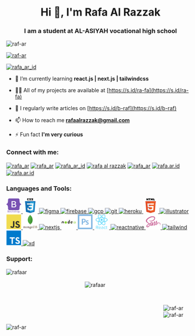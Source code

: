 <h1 align="center">Hi 👋, I'm Rafa Al Razzak</h1>
<h3 align="center">I am a student at AL-ASIYAH vocational high school</h3>

<p align="left"> <img src="https://komarev.com/ghpvc/?username=raf-ar&label=Profile%20views&color=0e75b6&style=flat" alt="raf-ar" /> </p>

<p align="left"> <a href="https://github.com/ryo-ma/github-profile-trophy"><img src="https://github-profile-trophy.vercel.app/?username=raf-ar" alt="raf-ar" /></a> </p>

<p align="left"> <a href="https://twitter.com/rafa_ar_id" target="blank"><img src="https://img.shields.io/twitter/follow/rafa_ar_id?logo=twitter&style=for-the-badge" alt="rafa_ar_id" /></a> </p>

- 🌱 I’m currently learning **react.js | next.js | tailwindcss**

- 👨‍💻 All of my projects are available at [https://s.id/ra-fa](https://s.id/ra-fa)

- 📝 I regularly write articles on [https://s.id/b-raf](https://s.id/b-raf)

- 📫 How to reach me **rafaalrazzak@gmail.com**

- ⚡ Fun fact **I'm very curious**

<h3 align="left">Connect with me:</h3>
<p align="left">
<a href="https://codepen.io/rafa_ar" target="blank"><img align="center" src="https://raw.githubusercontent.com/rahuldkjain/github-profile-readme-generator/master/src/images/icons/Social/codepen.svg" alt="rafa_ar" height="30" width="40" /></a>
<a href="https://dev.to/rafa_ar" target="blank"><img align="center" src="https://raw.githubusercontent.com/rahuldkjain/github-profile-readme-generator/master/src/images/icons/Social/devto.svg" alt="rafa_ar" height="30" width="40" /></a>
<a href="https://twitter.com/rafa_ar_id" target="blank"><img align="center" src="https://raw.githubusercontent.com/rahuldkjain/github-profile-readme-generator/master/src/images/icons/Social/twitter.svg" alt="rafa_ar_id" height="30" width="40" /></a>
<a href="https://stackoverflow.com/users/rafa al razzak" target="blank"><img align="center" src="https://raw.githubusercontent.com/rahuldkjain/github-profile-readme-generator/master/src/images/icons/Social/stack-overflow.svg" alt="rafa al razzak" height="30" width="40" /></a>
<a href="https://codesandbox.com/rafa_ar" target="blank"><img align="center" src="https://raw.githubusercontent.com/rahuldkjain/github-profile-readme-generator/master/src/images/icons/Social/codesandbox.svg" alt="rafa_ar" height="30" width="40" /></a>
<a href="https://fb.com/rafa.ar.id" target="blank"><img align="center" src="https://raw.githubusercontent.com/rahuldkjain/github-profile-readme-generator/master/src/images/icons/Social/facebook.svg" alt="rafa.ar.id" height="30" width="40" /></a>
<a href="https://instagram.com/rafa.ar.id" target="blank"><img align="center" src="https://raw.githubusercontent.com/rahuldkjain/github-profile-readme-generator/master/src/images/icons/Social/instagram.svg" alt="rafa.ar.id" height="30" width="40" /></a>
</p>

<h3 align="left">Languages and Tools:</h3>
<p align="left"> <a href="https://getbootstrap.com" target="_blank" rel="noreferrer"> <img src="https://raw.githubusercontent.com/devicons/devicon/master/icons/bootstrap/bootstrap-plain-wordmark.svg" alt="bootstrap" width="40" height="40"/> </a> <a href="https://www.w3schools.com/css/" target="_blank" rel="noreferrer"> <img src="https://raw.githubusercontent.com/devicons/devicon/master/icons/css3/css3-original-wordmark.svg" alt="css3" width="40" height="40"/> </a> <a href="https://www.figma.com/" target="_blank" rel="noreferrer"> <img src="https://www.vectorlogo.zone/logos/figma/figma-icon.svg" alt="figma" width="40" height="40"/> </a> <a href="https://firebase.google.com/" target="_blank" rel="noreferrer"> <img src="https://www.vectorlogo.zone/logos/firebase/firebase-icon.svg" alt="firebase" width="40" height="40"/> </a> <a href="https://cloud.google.com" target="_blank" rel="noreferrer"> <img src="https://www.vectorlogo.zone/logos/google_cloud/google_cloud-icon.svg" alt="gcp" width="40" height="40"/> </a> <a href="https://git-scm.com/" target="_blank" rel="noreferrer"> <img src="https://www.vectorlogo.zone/logos/git-scm/git-scm-icon.svg" alt="git" width="40" height="40"/> </a> <a href="https://heroku.com" target="_blank" rel="noreferrer"> <img src="https://www.vectorlogo.zone/logos/heroku/heroku-icon.svg" alt="heroku" width="40" height="40"/> </a> <a href="https://www.w3.org/html/" target="_blank" rel="noreferrer"> <img src="https://raw.githubusercontent.com/devicons/devicon/master/icons/html5/html5-original-wordmark.svg" alt="html5" width="40" height="40"/> </a> <a href="https://www.adobe.com/in/products/illustrator.html" target="_blank" rel="noreferrer"> <img src="https://www.vectorlogo.zone/logos/adobe_illustrator/adobe_illustrator-icon.svg" alt="illustrator" width="40" height="40"/> </a> <a href="https://developer.mozilla.org/en-US/docs/Web/JavaScript" target="_blank" rel="noreferrer"> <img src="https://raw.githubusercontent.com/devicons/devicon/master/icons/javascript/javascript-original.svg" alt="javascript" width="40" height="40"/> </a> <a href="https://www.mongodb.com/" target="_blank" rel="noreferrer"> <img src="https://raw.githubusercontent.com/devicons/devicon/master/icons/mongodb/mongodb-original-wordmark.svg" alt="mongodb" width="40" height="40"/> </a> <a href="https://nextjs.org/" target="_blank" rel="noreferrer"> <img src="https://cdn.worldvectorlogo.com/logos/nextjs-2.svg" alt="nextjs" width="40" height="40"/> </a> <a href="https://nodejs.org" target="_blank" rel="noreferrer"> <img src="https://raw.githubusercontent.com/devicons/devicon/master/icons/nodejs/nodejs-original-wordmark.svg" alt="nodejs" width="40" height="40"/> </a> <a href="https://www.photoshop.com/en" target="_blank" rel="noreferrer"> <img src="https://raw.githubusercontent.com/devicons/devicon/master/icons/photoshop/photoshop-line.svg" alt="photoshop" width="40" height="40"/> </a> <a href="https://reactjs.org/" target="_blank" rel="noreferrer"> <img src="https://raw.githubusercontent.com/devicons/devicon/master/icons/react/react-original-wordmark.svg" alt="react" width="40" height="40"/> </a> <a href="https://reactnative.dev/" target="_blank" rel="noreferrer"> <img src="https://reactnative.dev/img/header_logo.svg" alt="reactnative" width="40" height="40"/> </a> <a href="https://sass-lang.com" target="_blank" rel="noreferrer"> <img src="https://raw.githubusercontent.com/devicons/devicon/master/icons/sass/sass-original.svg" alt="sass" width="40" height="40"/> </a> <a href="https://tailwindcss.com/" target="_blank" rel="noreferrer"> <img src="https://www.vectorlogo.zone/logos/tailwindcss/tailwindcss-icon.svg" alt="tailwind" width="40" height="40"/> </a> <a href="https://www.typescriptlang.org/" target="_blank" rel="noreferrer"> <img src="https://raw.githubusercontent.com/devicons/devicon/master/icons/typescript/typescript-original.svg" alt="typescript" width="40" height="40"/> </a> <a href="https://www.adobe.com/products/xd.html" target="_blank" rel="noreferrer"> <img src="https://cdn.worldvectorlogo.com/logos/adobe-xd.svg" alt="xd" width="40" height="40"/> </a> </p>

<h3 align="left">Support:</h3>
<p><a href="https://trakteer.id/rafaar"><img align="left" src="https://encrypted-tbn0.gstatic.com/images?q=tbn:ANd9GcQcMBJUrG1xcGEyclqpfwooQD8VsSugFioyZ_CMOsp0c4NXbh1ulgIP3Lk&s=10" height="100" width="210" alt="rafaar" /></a><br><br><a href="https://saweria.co/rafaar"> <img align="left" src="https://encrypted-tbn0.gstatic.com/images?q=tbn:ANd9GcRhkVSdZ6TXvhkBUdw1q1yv8hYzcBuaIPrcgw&usqp=CAU" height="100" width="210" alt="rafaar" /></a></p><br><br>

<p><img align="left" src="https://github-readme-stats.vercel.app/api/top-langs?username=raf-ar&show_icons=true&locale=en&layout=compact" alt="raf-ar" /></p>

<p>&nbsp;<img align="center" src="https://github-readme-stats.vercel.app/api?username=raf-ar&show_icons=true&locale=en" alt="raf-ar" /></p>

<p><img align="center" src="https://github-readme-streak-stats.herokuapp.com/?user=raf-ar&" alt="raf-ar" /></p>
